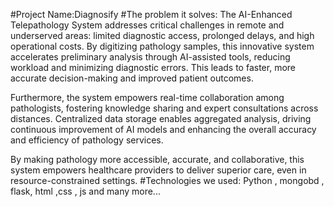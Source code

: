 #Project Name:Diagnosify
#The problem it solves:
The AI-Enhanced Telepathology System addresses critical challenges in remote and underserved areas: limited diagnostic access, prolonged delays, and high operational costs. By digitizing pathology samples, this innovative system accelerates preliminary analysis through AI-assisted tools, reducing workload and minimizing diagnostic errors. This leads to faster, more accurate decision-making and improved patient outcomes.

Furthermore, the system empowers real-time collaboration among pathologists, fostering knowledge sharing and expert consultations across distances. Centralized data storage enables aggregated analysis, driving continuous improvement of AI models and enhancing the overall accuracy and efficiency of pathology services.

By making pathology more accessible, accurate, and collaborative, this system empowers healthcare providers to deliver superior care, even in resource-constrained settings.
#Technologies we used:
Python , mongobd , flask, html ,css , js and many more...
